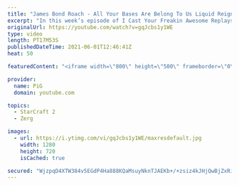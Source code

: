 ```yaml
---
title: "James Bond Roach - All Your Bases Are Belong To Us Liquid Reign ICYFAR G2"
excerpt: "In this week’s episode of I Cast Your Freakin Awesome Replays (ICYFAR) players sent in their craziest basetrades!  CURRENT LIQUID REIGN ICYFAR CHALLENGE: \"Tale of a Knife and a Telephone booth” - You are not allowed to have more than 40 workers at any point during the game! - During Liquid Reign ICYFARs"
originalUrl: https://youtube.com/watch?v=gqJcbs1y1WE
type: video
length: PT17M53S
publishedDateTime: 2021-06-01T12:46:41Z
heat: 50

featuredContent: "<iframe width=\"800\" height=\"500\" frameborder=\"0\" src=\"https://www.youtube.com/embed/gqJcbs1y1WE\" allow=\"accelerometer; autoplay; encrypted-media; gyroscope; picture-in-picture\" allowfullscreen></iframe>"

provider:
  name: PiG
  domain: youtube.com

topics:
  - StarCraft 2
  - Zerg

images:
  - url: https://i.ytimg.com/vi/gqJcbs1y1WE/maxresdefault.jpg
    width: 1280
    height: 720
    isCached: true

secured: "WjzpqD4XTW384v5EGdP4Ha888KQaMsuyNknTJAEKb+/+zsiz4kJHjQwBjZxRi4epNAJjR7ASVdyahpPX8VrChEZS2yZslLhJqZ7KP6mDdGRmvoqs9MODgf6phVoI6E9qOaIcuN6szLBP+5aMcgZvLFnqnXAZmKyrKsGQKvhuX4Oee2IHB6JHqfjHF5TH/nL3iOhmaLpXUgd83ZAi/PFh74hcvqM9ZEEF3Xt1i7WdlMQzJqen7mLrtBYnmPYkuTAkSM8ucubDCuyVO2/whnSipnQOLuNXYluH1iPAYCg7oDUczOFHjV/iTLNzGFgoYpVUp1GivKZw+izljn9vpFOBV5/IVs5dqLSqI+SiHbv2829gKYJ/iHaNVyXr7ABLDP1HMuoZ7qmi5Cx4b6Jgdhl/wqIt0+M5L+Vvo0yL6hUfSXo=;wfzxprUBRSAGLdbtKVobIw=="
---
```


